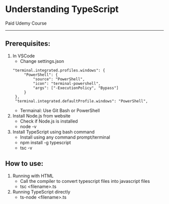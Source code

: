 # Understanding TypeScript
 Paid Udemy Course

---
## **Prerequisites**:
1. In VSCode
    - Change settings.json
    <pre><code>"terminal.integrated.profiles.windows": {
        "PowerShell": {
            "source": "PowerShell",
            "icon": "terminal-powershell",
            "args": ["-ExecutionPolicy", "Bypass"]
        }
    },
    "terminal.integrated.defaultProfile.windows": "PowerShell",</code></pre>
    - Termainal: Use Git Bash or PowerShell
2. Install Node.js from website
    - Check if Node.js is installed
    - node -v
2. Install TypeScript using bash command
    - Install using any command prompt/terminal
    - npm install -g typescript
    - tsc -v

## **How to use**:
 1. Running with HTML
     - Call the compiler to convert typescript files into javascript files
     - tsc \<filename>.ts
 2. Running TypeScript directly
     - ts-node \<filename>.ts